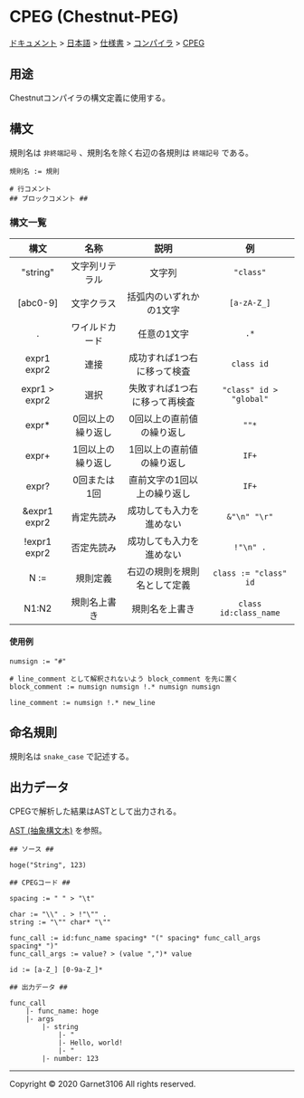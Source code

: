 # CPEG (Chestnut-PEG)

[ドキュメント](../../../../index.md) > [日本語](../../../index.md) > [仕様書](../../index.md) > [コンパイラ](../index.md) > [CPEG](./index.md)

## 用途

Chestnutコンパイラの構文定義に使用する。

## 構文

規則名は `非終端記号` 、規則名を除く右辺の各規則は `終端記号` である。

```
規則名 := 規則

# 行コメント
## ブロックコメント ##
```

### 構文一覧

|構文|名称|説明|例|
|:-:|:-:|:-:|:-:|
|"string"|文字列リテラル|文字列|`"class"`|
|[abc0-9]|文字クラス|括弧内のいずれかの1文字|`[a-zA-Z_]`|
|.|ワイルドカード|任意の1文字|`.*`|
|expr1 expr2|連接|成功すれば1つ右に移って検査|`class id`|
|expr1 > expr2|選択|失敗すれば1つ右に移って再検査|`"class" id > "global"`|
|expr\*|0回以上の繰り返し|0回以上の直前値の繰り返し|`""*`|
|expr+|1回以上の繰り返し|1回以上の直前値の繰り返し|`IF+`|
|expr?|0回または1回|直前文字の1回以上の繰り返し|`IF+`|
|&expr1 expr2|肯定先読み|成功しても入力を進めない|`&"\n" "\r"`|
|!expr1 expr2|否定先読み|成功しても入力を進めない|`!"\n" .`|
|N :=|規則定義|右辺の規則を規則名として定義|`class := "class" id`|
|N1:N2|規則名上書き|規則名を上書き|`class id:class_name`|

#### 使用例

```
numsign := "#"

# line_comment として解釈されないよう block_comment を先に置く
block_comment := numsign numsign !.* numsign numsign

line_comment := numsign !.* new_line
```

## 命名規則

規則名は `snake_case` で記述する。

## 出力データ

CPEGで解析した結果はASTとして出力される。

[AST (抽象構文木)](../ast/index.md) を参照。

```
## ソース ##

hoge("String", 123)

## CPEGコード ##

spacing := " " > "\t"

char := "\\" . > !"\"" .
string := "\"" char* "\""

func_call := id:func_name spacing* "(" spacing* func_call_args spacing* ")"
func_call_args := value? > (value ",")* value

id := [a-Z_] [0-9a-Z_]*

## 出力データ ##

func_call
    |- func_name: hoge
    |- args
        |- string
            |- "
            |- Hello, world!
            |- "
        |- number: 123
```

---

Copyright © 2020 Garnet3106 All rights reserved.
